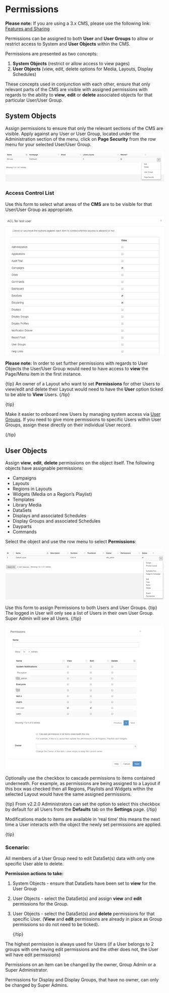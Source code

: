 # Permissions

**Please note:** If you are using a 3.x CMS, please use the following link: [Features and Sharing](users_features_and_sharing.html)

Permissions can be assigned to both **User** and **User Groups** to allow or restrict access to System and **User Objects** within the CMS.

Permissions are presented as two concepts:

1. **System Objects** (restrict or allow access to view pages)
2. **User Objects** (view, edit, delete options for Media, Layouts, Display Schedules)

These concepts used in conjunction with each other, ensure that only relevant parts of the CMS are visible with assigned permissions with regards to the ability to **view**, **edit** or **delete** associated objects for that particular User/User Group. 

## System Objects

Assign permissions to ensure that only the relevant sections of the CMS are visible. Apply against any User or User Group, located under the Administration section of the menu, click on **Page Security** from the row menu for your selected User/User Group.

![Users Grid showing the Row Menu](img/users_row_menu.png)

### Access Control List

Use this form to select what areas of the **CMS** are to be visible for that User/User Group as appropriate. 

![Page Security Form](img/users_page_security.png)

**Please note:** In order to set further permissions with regards to User Objects the User/User Group would need to have access to **view** the Page/Menu item in the first instance.

{tip}
An owner of a Layout who want to set **Permissions** for other Users to view/edit and delete their Layout would need to have the **User** option ticked to be able to **View** Users.
{/tip}



{tip}

Make it easier to onboard new Users by managing system access via [User Groups](users_groups.html). If you need to give more permissions to specific Users within User Groups, assign these directly on their individual User record.

{/tip}

## User Objects

Assign **view**, **edit**, **delete** permissions on the object itself. The following objects have assignable permissions: 

- Campaigns
- Layouts
- Regions in Layouts
- Widgets (Media on a Region’s Playlist)
- Templates
- Library Media
- DataSets
- Displays and associated Schedules
- Display Groups and associated Schedules
- Dayparts
- Commands

Select the object and use the row menu to select **Permissions**:

![User Object Row Menu](img/user_permissions_userobject_rowmenu.png)

Use this form to assign Permissions to both Users and User Groups.
{tip}
The logged in User will only see a list of Users in their own User Group. Super Admin will see all Users.
{/tip}

![Permissions Form](img/users_permissions_form.png)



Optionally use the checkbox to cascade permissions to items contained underneath. For example, as permissions are being assigned to a Layout if this box was checked then all Regions, Playlists and Widgets within the selected Layout would have the same assigned permissions. 

{tip}
From v2.2.0 Administrators can set the option to select this checkbox by default for all Users from the **Defaults** tab on the **Settings** page.
{/tip}

Modifications made to items are available in ‘real time’ this means the next time a User interacts with the object the newly set permissions are applied.

{tip}

### Scenario:

All members of a User Group need to edit DataSet(s) data with only one specific User able to delete.

**Permission actions to take:**

1. System Objects - ensure that DataSets have been set to **view** for the User Group

2. User Objects - select the DataSet(s) and assign **view** and **edit** permissions for the Group.

3. User Objects - select the DataSet(s) and **delete** permissions for that specific User. (**View** and **edit** permissions are already in place as Group permissions so do not need to be ticked).

   {/tip}

The highest permission is always used for Users (if a User belongs to 2 groups with one having edit permissions and the other does not, the User will have edit permissions)

Permissions on an item can be changed by the owner, Group Admin or a Super Administrator.

Permissions for Display and Display Groups, that have no owner, can only be changed by Super Admins.
